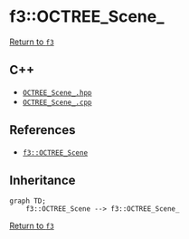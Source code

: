 # f3::OCTREE_Scene_

[Return to `f3`](/docs/f3.md)

## C++

- [`OCTREE_Scene_.hpp`](/c++/include/OCTREE_Scene_.hpp)
- [`OCTREE_Scene_.cpp`](/c++/source/OCTREE_Scene_.cpp)

## References

- [`f3::OCTREE_Scene`](/docs/f3/OCTREE_Scene.md)

## Inheritance

```mermaid
graph TD;
    f3::OCTREE_Scene --> f3::OCTREE_Scene_
```

[Return to `f3`](/docs/f3.md)